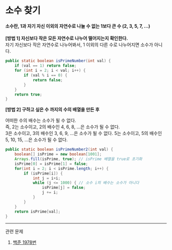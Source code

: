 # 소수 찾기

#### 소수란, 1과 자기 자신 이외의 자연수로 나눌 수 없는 1보다 큰 수 (2, 3, 5, 7, ...) 



**[방법 1] 자신보다 작은 모든 자연수로 나누어 떨어지는지 확인한다.**  
자기 자신보다 작은 자연수로 나누어봐서, 1 이외의 다른 수로 나누어지면 소수가 아니다.


```java
public static boolean isPrimeNumber(int val) {
    if (val == 1) return false;
    for (int i = 2; i < val; i++) {
        if (val % i == 0) {
            return false;
        }
    }
    return true;
}
```

**[방법 2] 구하고 싶은 수 까지의 수의 배열을 만든 후**

어떠한 수의 배수는 소수가 될 수 없다.  
즉, 2는 소수이고, 2의 배수인 4, 6, 8, ...은 소수가 될 수 없다.  
3은 소수이고, 3의 배수인 3, 6, 9, ...은 소수가 될 수 없다.
5는 소수이고, 5의 배수인 5, 10, 15, ...은 소수가 될 수 없다.

```java
public static boolean isPrimeNumber2(int val) {
    boolean[] isPrime = new boolean[1001];
    Arrays.fill(isPrime, true); // isPrime 배열을 true로 초기화
    isPrime[0] = isPrime[1] = false;
    for(int i = 2; i < isPrime.length; i++) {
        if (isPrime[i]) {
            int j = i+i;
            while (j <= 1000) { // 소수 i의 배수는 소수가 아니다
                isPrime[j] = false;
                j += i;
            }
        }
    }
    return isPrime[val];
}
```





------

관련 문제

1. [백준 1978번](https://www.acmicpc.net/problem/1978)
